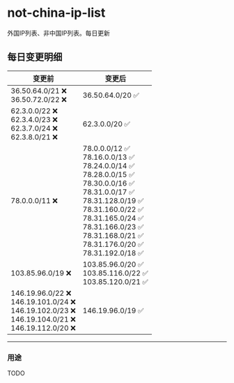 # not-china-ip-list
外国IP列表、非中国IP列表。每日更新

每日变更明细
--------------------
|  变更前   | 变更后 |
|  ----  | ----  |
|  36.50.64.0/21 :x: <br> 36.50.72.0/22 :x: <br> | 36.50.64.0/20 :white_check_mark: | 
|  62.3.0.0/22 :x: <br> 62.3.4.0/23 :x: <br> 62.3.7.0/24 :x: <br> 62.3.8.0/21 :x: <br> | 62.3.0.0/20 :white_check_mark: | 
|  78.0.0.0/11 :x:  | 78.0.0.0/12 :white_check_mark: <br> 78.16.0.0/13 :white_check_mark: <br> 78.24.0.0/14 :white_check_mark: <br> 78.28.0.0/15 :white_check_mark: <br> 78.30.0.0/16 :white_check_mark: <br> 78.31.0.0/17 :white_check_mark: <br> 78.31.128.0/19 :white_check_mark: <br> 78.31.160.0/22 :white_check_mark: <br> 78.31.165.0/24 :white_check_mark: <br> 78.31.166.0/23 :white_check_mark: <br> 78.31.168.0/21 :white_check_mark: <br> 78.31.176.0/20 :white_check_mark: <br> 78.31.192.0/18 :white_check_mark: <br>  | 
|  103.85.96.0/19 :x:  | 103.85.96.0/20 :white_check_mark: <br> 103.85.116.0/22 :white_check_mark: <br> 103.85.120.0/21 :white_check_mark: <br>  | 
|  146.19.96.0/22 :x: <br> 146.19.101.0/24 :x: <br> 146.19.102.0/23 :x: <br> 146.19.104.0/21 :x: <br> 146.19.112.0/20 :x: <br> | 146.19.96.0/19 :white_check_mark: | 

--------------------
### 用途
TODO
